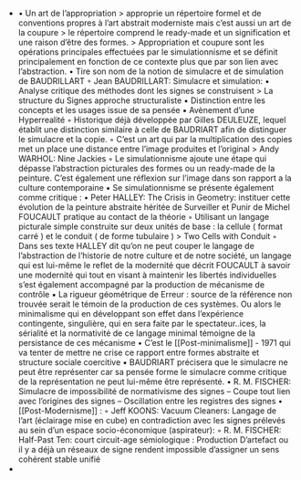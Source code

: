 - • Un art de l’appropriation > approprie un répertoire formel et de conventions propres à l’art abstrait moderniste mais c’est aussi un art de la coupure > le répertoire comprend le ready-made et un signification et une raison d’être des formes. > Appropriation et coupure sont les opérations principales effectuées par le simulationnisme et se définit principalement en fonction de ce contexte plus que par son lien avec l’abstraction.
      • Tire son nom de la notion de simulacre et de simulation de  BAUDRILLART
          ◦ Jean BAUDRILLART: Simulacre et simulation: 
              ▪ Analyse critique des méthodes dont les signes se construisent > La structure du Signes approche structuraliste
              ▪  Distinction entre les concepts et les usages issue de sa pensée
              ▪ Avènement d’une Hyperrealité
          ◦ Historique déjà développée par Gilles DEULEUZE, lequel établit une distinction similaire à celle de BAUDRIART  afin de distinguer le simulacre et la copie.
          ◦ C’est un art qui par la multiplication des copies met un place une distance entre l’image produites et l’original  > Andy WARHOL: Nine Jackies
          ◦ Le simulationnisme ajoute une étape qui dépasse l’abstraction picturales des formes ou un ready-made de la peinture. C’est également une réflexion sur l’image dans son rapport a la culture contemporaine
              ▪ Se simulationnisme se présente également comme critique : 
                  • Peter HALLEY: The Crisis in Geometry: instituer cette évolution de la peinture abstraite héritée de Surveiller et Punir de Michel FOUCAULT  pratique au contact  de la théorie
                      ◦ Utilisant un langage picturale simple  construite sur deux unités de base : la cellule ( format carré ) et le conduit ( de forme tubulaire ) > Two Cells with Conduit
                      ◦ Dans ses texte HALLEY dit qu’on ne peut couper le langage de l’abstraction de l’historie de notre culture et de notre société, un langage  qui est lui-même le reflet de la modernité que décrit FOUCAULT à savoir une modernité qui tout en visant à maintenir les libertés individuelles s’est également accompagné par la production de mécanisme de contrôle 
                          ▪ La rigueur géométrique de Erreur : source de la référence non trouvée serait le témoin de la production de ces systèmes. Ou alors le minimalisme qui en développant son effet dans l’expérience contingente, singulière, qui en sera faite par le spectateur..ices, la sérialité et la normativité de ce langage minimal témoigne de la persistance de ces mécanisme 
                              • C’est le [[Post-minimalisme]] - 1971 qui va tenter de mettre ne crise ce rapport entre formes abstraite et structure sociale coercitive
              ▪ BAUDRIART précisera que le simulacre ne peut être représenter car sa pensée forme le simulacre comme critique de la représentation ne peut lui-même être représenté.
      • R. M. FISCHER: Simulacre de impossibilité de normativisme des signes – Coupe tout lien avec l’origines des signes – Oscillation entre les registres des signes
      • [[Post-Modernisme]] : 
          ◦ Jeff KOONS: Vacuum Cleaners: Langage de l’art (éclairage mise en cube) en contradiction avec les signes prélevés au sein d’un espace socio-économique (aspirateur): 
          ◦ R. M. FISCHER: Half-Past Ten: court circuit-age sémiologique : Production D’artefact ou il y a déjà un réseaux de signe rendent impossible d’assigner un sens cohérent stable unifié
-